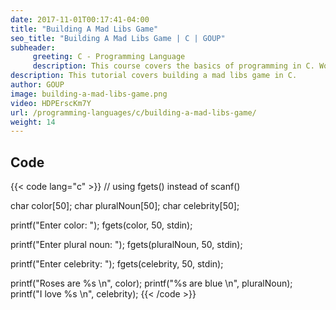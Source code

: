 ```yaml
---
date: 2017-11-01T00:17:41-04:00
title: "Building A Mad Libs Game"
seo_title: "Building A Mad Libs Game | C | GOUP"
subheader:
     greeting: C - Programming Language
     description: This course covers the basics of programming in C. Work your way through the videos/articles and I'll teach you everything you need to know to start your programming journey!
description: This tutorial covers building a mad libs game in C.
author: GOUP
image: building-a-mad-libs-game.png
video: HDPErscKm7Y
url: /programming-languages/c/building-a-mad-libs-game/
weight: 14
---
```


## Code

{{< code lang="c" >}}
// using fgets() instead of scanf()

char color[50];
char pluralNoun[50];
char celebrity[50];

printf("Enter color: ");
fgets(color, 50, stdin);

printf("Enter plural noun: ");
fgets(pluralNoun, 50, stdin);

printf("Enter celebrity: ");
fgets(celebrity, 50, stdin);

printf("Roses are %s \n", color);
printf("%s are blue \n", pluralNoun);
printf("I love %s \n", celebrity);
{{< /code >}}